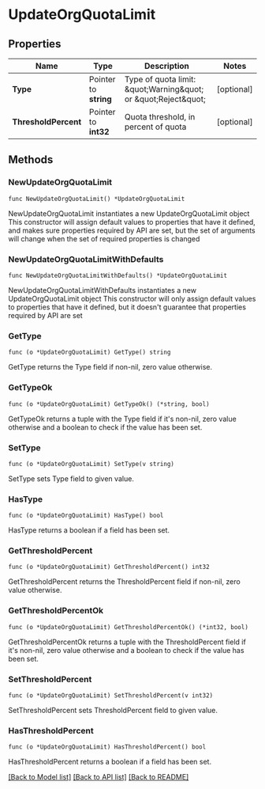 # UpdateOrgQuotaLimit

## Properties

Name | Type | Description | Notes
------------ | ------------- | ------------- | -------------
**Type** | Pointer to **string** | Type of quota limit: \&quot;Warning\&quot; or \&quot;Reject\&quot; | [optional] 
**ThresholdPercent** | Pointer to **int32** | Quota threshold, in percent of quota | [optional] 

## Methods

### NewUpdateOrgQuotaLimit

`func NewUpdateOrgQuotaLimit() *UpdateOrgQuotaLimit`

NewUpdateOrgQuotaLimit instantiates a new UpdateOrgQuotaLimit object
This constructor will assign default values to properties that have it defined,
and makes sure properties required by API are set, but the set of arguments
will change when the set of required properties is changed

### NewUpdateOrgQuotaLimitWithDefaults

`func NewUpdateOrgQuotaLimitWithDefaults() *UpdateOrgQuotaLimit`

NewUpdateOrgQuotaLimitWithDefaults instantiates a new UpdateOrgQuotaLimit object
This constructor will only assign default values to properties that have it defined,
but it doesn't guarantee that properties required by API are set

### GetType

`func (o *UpdateOrgQuotaLimit) GetType() string`

GetType returns the Type field if non-nil, zero value otherwise.

### GetTypeOk

`func (o *UpdateOrgQuotaLimit) GetTypeOk() (*string, bool)`

GetTypeOk returns a tuple with the Type field if it's non-nil, zero value otherwise
and a boolean to check if the value has been set.

### SetType

`func (o *UpdateOrgQuotaLimit) SetType(v string)`

SetType sets Type field to given value.

### HasType

`func (o *UpdateOrgQuotaLimit) HasType() bool`

HasType returns a boolean if a field has been set.

### GetThresholdPercent

`func (o *UpdateOrgQuotaLimit) GetThresholdPercent() int32`

GetThresholdPercent returns the ThresholdPercent field if non-nil, zero value otherwise.

### GetThresholdPercentOk

`func (o *UpdateOrgQuotaLimit) GetThresholdPercentOk() (*int32, bool)`

GetThresholdPercentOk returns a tuple with the ThresholdPercent field if it's non-nil, zero value otherwise
and a boolean to check if the value has been set.

### SetThresholdPercent

`func (o *UpdateOrgQuotaLimit) SetThresholdPercent(v int32)`

SetThresholdPercent sets ThresholdPercent field to given value.

### HasThresholdPercent

`func (o *UpdateOrgQuotaLimit) HasThresholdPercent() bool`

HasThresholdPercent returns a boolean if a field has been set.


[[Back to Model list]](../README.md#documentation-for-models) [[Back to API list]](../README.md#documentation-for-api-endpoints) [[Back to README]](../README.md)


